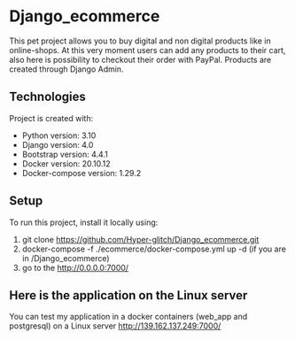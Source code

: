 # Django_ecommerce
This pet project allows you to buy digital and non digital products like in online-shops.
At this very moment users can add any products to their cart, also here is possibility to checkout their order with PayPal.
Products are created through Django Admin.

## Technologies
Project is created with:
* Python version: 3.10
* Django version: 4.0
* Bootstrap version: 4.4.1
* Docker version: 20.10.12
* Docker-compose version: 1.29.2

## Setup
To run this project, install it locally using:
1. git clone https://github.com/Hyper-glitch/Django_ecommerce.git
2. docker-compose -f ./ecommerce/docker-compose.yml up -d (if you are in /Django_ecommerce)
3. go to the http://0.0.0.0:7000/

## Here is the application on the Linux server
You can test my application in a docker containers (web_app and postgresql) on a Linux server
http://139.162.137.249:7000/
